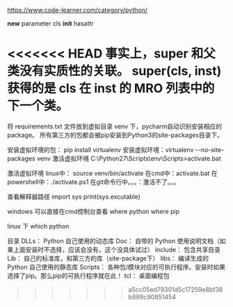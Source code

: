 https://www.code-learner.com/category/python/


__new__ parameter cls
__init__
hasattr

<<<<<<< HEAD
事实上，super 和父类没有实质性的关联。
super(cls, inst) 获得的是 cls 在 inst 的 MRO 列表中的下一个类。
=======

将 requirements.txt 文件放到虚拟目录 venv 下，pycharm自动识别安装相应的 package。
所有第三方的包都会被pip安装到Python3的site-packages目录下。

安装虚拟环境的包： pip install virtualenv
安装虚拟环境：virtualenv --no-site-packages venv
激活虚拟环境 C:\Python27\Scripts\env\Scripts>activate.bat

激活虚拟环境
linux中： source venv/bin/activate
在cmd中：activate.bat
在powershell中：./activate.ps1
在git命令行中。。。：激活不了。。。

查看解释器路径
import sys
print(sys.excutable)


windows 可以直接在cmd控制台查看
where python
where pip

linux 下
which python


目录
DLLs： Python 自己使用的动态库
Doc： 自带的 Python 使用说明文档（如果上面安装时不选择，应该会没有，这个没具体试过）
include： 包含共享目录
Lib： 自己的标准库，和第三方的库（site-package下）
libs： 编译生成的Python 自己使用的静态库
Scripts： 各种包/模块对应的可执行程序。安装时如果选择了pip。那么pip的可执行程序就在此！
tcl： 桌面编程包
>>>>>>> a5cc05ed79301d5c17259e8bf38b889c90851454
